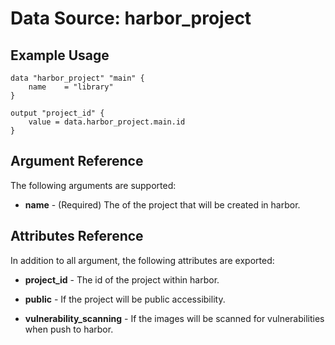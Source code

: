 # Data Source: harbor_project

## Example Usage
```hcl
data "harbor_project" "main" {
    name    = "library" 
}

output "project_id" {
    value = data.harbor_project.main.id
}
```

## Argument Reference
The following arguments are supported:

* **name** - (Required) The of the project that will be created in harbor.

## Attributes Reference
In addition to all argument, the following attributes are exported:

* **project_id** - The id of the project within harbor.

* **public** - If the project will be public accessibility.

* **vulnerability_scanning** - If the images will be scanned for vulnerabilities when push to harbor.